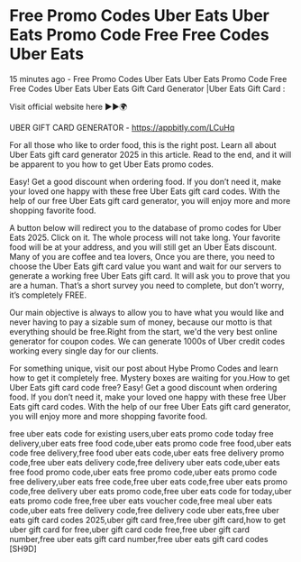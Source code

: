 # Free Promo Codes Uber Eats Uber Eats Promo Code Free Free Codes Uber Eats

15 minutes ago - Free Promo Codes Uber Eats Uber Eats Promo Code Free Free Codes Uber Eats Uber Eats Gift Card Generator |Uber Eats Gift Card :

Visit official website here ►►🌍 

UBER GIFT CARD GENERATOR - https://appbitly.com/LCuHq

For all those who like to order food, this is the right post. Learn all about Uber Eats gift card generator 2025 in this article. Read to the end, and it will be apparent to you how to get Uber Eats promo codes.

Easy! Get a good discount when ordering food. If you don’t need it, make your loved one happy with these free Uber Eats gift card codes. With the help of our free Uber Eats gift card generator, you will enjoy more and more shopping favorite food.

A button below will redirect you to the database of promo codes for Uber Eats 2025. Click on it. The whole process will not take long. Your favorite food will be at your address, and you will still get an Uber Eats discount. Many of you are coffee and tea lovers, Once you are there, you need to choose the Uber Eats gift card value you want and wait for our servers to generate a working free Uber Eats gift card. It will ask you to prove that you are a human. That’s a short survey you need to complete, but don’t worry, it’s completely FREE.

Our main objective is always to allow you to have what you would like and never having to pay a sizable sum of money, because our motto is that everything should be free.Right from the start, we'd the very best online generator for coupon codes. We can generate 1000s of Uber credit codes working every single day for our clients.

For something unique, visit our post about Hybe Promo Codes and learn how to get it completely free. Mystery boxes are waiting for you.How to get Uber Eats gift card code free? Easy! Get a good discount when ordering food. If you don’t need it, make your loved one happy with these free Uber Eats gift card codes. With the help of our free Uber Eats gift card generator, you will enjoy more and more shopping favorite food.

free uber eats code for existing users,uber eats promo code today free delivery,uber eats free food code,uber eats promo code free food,uber eats code free delivery,free food uber eats code,uber eats free delivery promo code,free uber eats delivery code,free delivery uber eats code,uber eats free food promo code,uber eats free promo code,uber eats promo code free delivery,uber eats free code,free uber eats code,free uber eats promo code,free delivery uber eats promo code,free uber eats code for today,uber eats promo code free,free uber eats voucher code,free meal uber eats code,uber eats free delivery code,free delivery code uber eats,free uber eats gift card codes 2025,uber gift card free,free uber gift card,how to get uber gift card for free,uber gift card code free,free uber gift card number,free uber eats gift card number,free uber eats gift card codes [SH9D]

